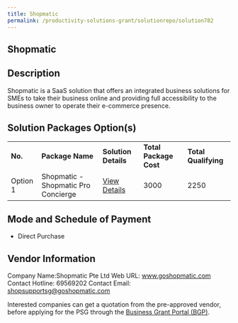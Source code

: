 ```yaml
---
title: Shopmatic
permalink: /productivity-solutions-grant/solutionrepo/solution782
---
```


## Shopmatic

## Description

Shopmatic is a SaaS solution that offers an integrated business solutions for SMEs to take their business online and providing full accessibility to the business owner to operate their e-commerce presence.

## Solution Packages Option(s)

<table>
<tr>
<td><b>No.</b></td>
<td><b>Package Name</b></td>
<td><b>Solution Details</b></td>
<td><b>Total Package Cost</b></td>
<td><b>Total Qualifying</b></td>
</tr>
<tr>
<td>Option 1</td>
<td>Shopmatic - Shopmatic Pro Concierge</td>
<td><a href='https://www.gobusiness.gov.sg/images/psg/Desensitised_Shopmatic_Modified_Annex_3_wef_1_march_2021.pdf'>View Details</a></td>
<td>3000</td>
<td>2250</td>
</tr>
</table>

## Mode and Schedule of Payment

 - Direct Purchase

## Vendor Information

 Company Name:Shopmatic Pte Ltd 
Web URL: www.goshopmatic.com 
Contact Hotline: 69569202 
Contact Email: shopsupportsg@goshopmatic.com 


Interested companies can get a quotation from the pre-approved vendor, before applying for the PSG through the <a href='https://www.businessgrants.gov.sg/'>Business Grant Portal (BGP)</a>.
<script src="/jquery/resize-tables.js"></script>
